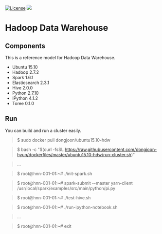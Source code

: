 [![License](https://img.shields.io/badge/license-Apache%202-blue.svg)](LICENSE)
[![](https://badge.imagelayers.io/dongjoon/ubuntu15.10-hdw:latest.svg)](https://imagelayers.io/?images=dongjoon/ubuntu15.10-hdw:latest)

Hadoop Data Warehouse
====================

Components
----------
This is a reference model for Hadoop Data Warehouse.

* Ubuntu 15.10
* Hadoop 2.7.2
* Spark 1.6.1
* Elasticsearch 2.3.1
* Hive 2.0.0
* Python 2.7.10
* IPython 4.1.2
* Toree 0.1.0

Run
---
You can build and run a cluster easily.

> $ sudo docker pull dongjoon/ubuntu15.10-hdw

> $ bash -c "$(curl -fsSL https://raw.githubusercontent.com/dongjoon-hyun/dockerfiles/master/ubuntu15.10-hdw/run-cluster.sh)"

> ...

> $ root@hnn-001-01:~# ./init-spark.sh 

> $ root@hnn-001-01:~# spark-submit --master yarn-client /usr/local/spark/examples/src/main/python/pi.py

> $ root@hnn-001-01:~# ./test-hive.sh 

> $ root@hnn-001-01:~# ./run-ipython-notebook.sh

> ...

> $ root@hnn-001-01:~# exit
